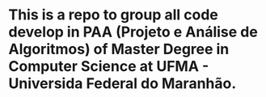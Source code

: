 # This is a repo to group all code develop in PAA (Projeto e Análise de Algoritmos) of Master Degree in Computer Science at UFMA - Universida Federal do Maranhão.